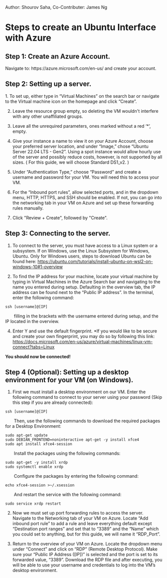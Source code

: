 Author: Shourov Saha,
Co-Contributer: James Ng
<h1>Steps to create an Ubuntu Interface with Azure</h1>
<h2>Step 1: Create an Azure Account.</h2>
Navigate to: https://azure.microsoft.com/en-us/ and create your account.

<h2>Step 2: Setting up a server.</h2>
1. To set up, either type in “Virtual Machines” on the search bar or navigate to the Virtual machine icon on the homepage and click “Create”.

2. Leave the resource group empty, so deleting the VM wouldn't interfere with any other unaffiliated groups.

3. Leave all the unrequired parameters, ones marked without a red ‘*’, empty.

4. Give your instance a name to view it on your Azure Account, choose your preferred server location, and under “Image,” chose “Ubuntu Server 22.04 LTS - Gen2”.
Using a spot instance would allow hourly use of the server and possibly reduce costs, however, is not supported by all sizes.
( For this guide, we will choose Standard DS1_v2. ) 

5. Under “Authentication Type,” choose “Password” and create a username and password for your VM. You will need this to access your VM.

6. For the “Inbound port rules”, allow selected ports, and in the dropdown menu, HTTP, HTTPS, and SSH should be enabled. If not, you can go into the networking tab in your VM on Azure and set up these forwarding rules manually.

7. Click "Review + Create", followed by "Create".


<h2>Step 3: Connecting to the server.</h2>

1. To connect to the server, you must have access to a Linux system or a subsystem. If on Windows, use the Linux Subsystem for Windows, Ubuntu. 
Only for Windows users, steps to download Ubuntu can be found here: https://ubuntu.com/tutorials/install-ubuntu-on-wsl2-on-windows-10#1-overview

2. To find the IP address for your machine, locate your virtual machine by typing in Virtual Machines in the Azure Search bar and navigating to the name you entered during setup. Defaulting in the overview tab, the IP address can be found next to the “Public IP address”. In the terminal, enter the following command:
```
ssh [username]@[IP]
```
&emsp;&emsp;filling in the brackets with the username entered during setup, and the IP located in the overview.

4. Enter Y and use the default fingerprint.
*If you would like to be secure and create your own fingerprint, you may do so by following this link: https://docs.microsoft.com/en-us/azure/virtual-machines/linux-vm-connect?tabs=Linux

**You should now be connected!**


<h2>Step 4 (Optional): Setting up a desktop environment for your VM (on Windows).</h2>

1. First we must install a desktop environment on our VM.
Enter the following command to connect to your server using your password (Skip this step if you are already connected):
```
ssh [username]@[IP]
```
&emsp;&emsp;Then, use the following commands to download the required packages for a Desktop Environment:
```
sudo apt-get update
sudo DEBIAN_FRONTEND=noninteractive apt-get -y install xfce4
sudo apt install xfce4-session
```
&emsp;&emsp;Install the packages using the following commands:
```
sudo apt-get -y install xrdp
sudo systemctl enable xrdp
```
&emsp;&emsp;Configure the packages by entering the following command:
```
echo xfce4-session >~/.xsession
```
&emsp;&emsp;And restart the service with the following command:
```
sudo service xrdp restart
```

2. Now we must set up port forwarding rules to access the server. Navigate to the Networking tab of your VM on Azure. Locate “Add inbound port rule” to add a rule and leave everything default except “Destination port ranges” and set that to “3389” and the “Name” which you could set to anything, but for this guide, we will name it “RDP_Port”. 

3. Return to the overview of your VM on Azure. Locate the dropdown menu under “Connect” and click on “RDP” (Remote Desktop Protocol). Make sure your “Public IP Address ([IP])” is selected and the port is set to its forwarded value, “3389”. Download the RDP file and after executing, you will be able to use your username and credentials to log into the VM’s desktop environment.
